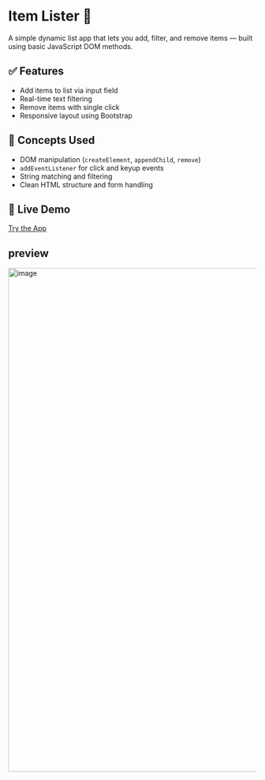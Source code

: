 # Item Lister 📝

A simple dynamic list app that lets you add, filter, and remove items — built using basic JavaScript DOM methods.

## ✅ Features
- Add items to list via input field
- Real-time text filtering
- Remove items with single click
- Responsive layout using Bootstrap

## 🧠 Concepts Used
- DOM manipulation (`createElement`, `appendChild`, `remove`)
- `addEventListener` for click and keyup events
- String matching and filtering
- Clean HTML structure and form handling

## 🔗 Live Demo
[Try the App](https://legendary-blini-1b64c0.netlify.app/)

##  preview
<img width="1920" height="1020" alt="image" src="https://github.com/user-attachments/assets/ad3b6c26-71c3-4cc4-8198-603005e6f74b" />

